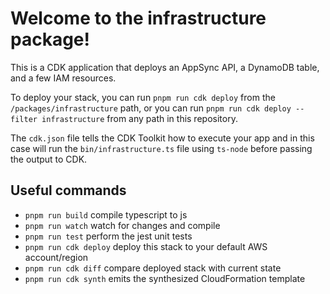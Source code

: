 # Welcome to the infrastructure package!

This is a CDK application that deploys an AppSync API, a DynamoDB table, and a few IAM resources.

To deploy your stack, you can run `pnpm run cdk deploy` from the `/packages/infrastructure` path, or
you can run `pnpm run cdk deploy --filter infrastructure` from any path in this repository. 

The `cdk.json` file tells the CDK Toolkit how to execute your app and in this case will run the `bin/infrastructure.ts`
file using `ts-node` before passing the output to CDK.

## Useful commands

 * `pnpm run build`   compile typescript to js
 * `pnpm run watch`   watch for changes and compile
 * `pnpm run test`    perform the jest unit tests
 * `pnpm run cdk deploy`      deploy this stack to your default AWS account/region
 * `pnpm run cdk diff`        compare deployed stack with current state
 * `pnpm run cdk synth`       emits the synthesized CloudFormation template
